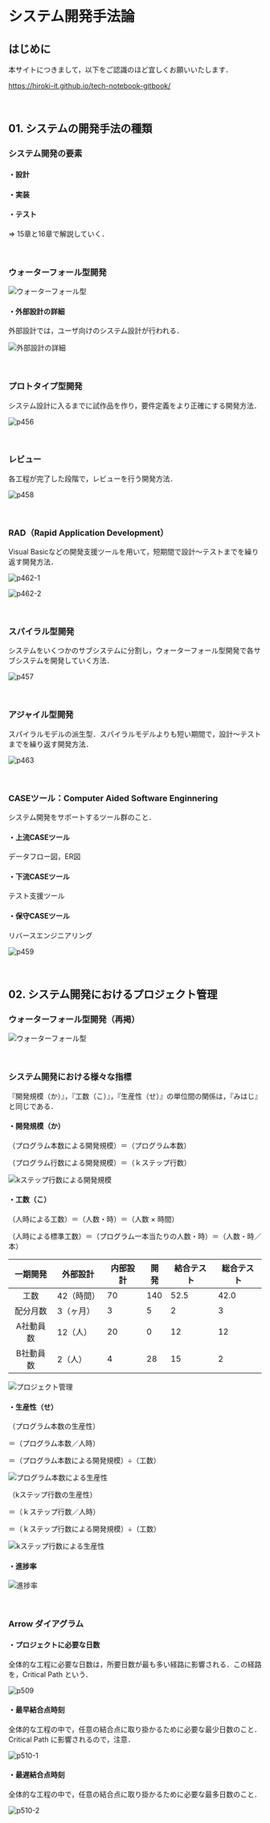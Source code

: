 # システム開発手法論

## はじめに

本サイトにつきまして，以下をご認識のほど宜しくお願いいたします．

https://hiroki-it.github.io/tech-notebook-gitbook/

<br>

## 01. システムの開発手法の種類

### システム開発の要素

#### ・設計

#### ・実装

#### ・テスト

⇒ 15章と16章で解説していく．

<br>

### ウォーターフォール型開発

![ウォーターフォール型](https://raw.githubusercontent.com/hiroki-it/tech-notebook/master/images/ウォーターフォール型.png)

#### ・外部設計の詳細

  外部設計では，ユーザ向けのシステム設計が行われる．

![外部設計の詳細](https://raw.githubusercontent.com/hiroki-it/tech-notebook/master/images/外部設計の詳細.png)

<br>

### プロトタイプ型開発

システム設計に入るまでに試作品を作り，要件定義をより正確にする開発方法．

![p456](https://raw.githubusercontent.com/hiroki-it/tech-notebook/master/images/p456.png)

<br>

### レビュー

各工程が完了した段階で，レビューを行う開発方法．

![p458](https://raw.githubusercontent.com/hiroki-it/tech-notebook/master/images/p458.png)

<br>

### RAD（Rapid Application Development）

Visual Basicなどの開発支援ツールを用いて，短期間で設計～テストまでを繰り返す開発方法．

![p462-1](https://raw.githubusercontent.com/hiroki-it/tech-notebook/master/images/p462-1.png)

![p462-2](https://raw.githubusercontent.com/hiroki-it/tech-notebook/master/images/p462-2.png)

<br>

### スパイラル型開発

システムをいくつかのサブシステムに分割し，ウォーターフォール型開発で各サブシステムを開発していく方法．

![p457](https://raw.githubusercontent.com/hiroki-it/tech-notebook/master/images/p457.png)

<br>

### アジャイル型開発

スパイラルモデルの派生型．スパイラルモデルよりも短い期間で，設計～テストまでを繰り返す開発方法．

![p463](https://raw.githubusercontent.com/hiroki-it/tech-notebook/master/images/p463.png)

<br>

### CASEツール：Computer Aided Software Enginnering

システム開発をサポートするツール群のこと．

#### ・上流CASEツール

  データフロー図，ER図

#### ・下流CASEツール

  テスト支援ツール

#### ・保守CASEツール

  リバースエンジニアリング

![p459](https://raw.githubusercontent.com/hiroki-it/tech-notebook/master/images/p459.png)

<br>

## 02. システム開発におけるプロジェクト管理

### ウォーターフォール型開発（再掲）

![ウォーターフォール型](https://raw.githubusercontent.com/hiroki-it/tech-notebook/master/images/ウォーターフォール型.png)

<br>

### システム開発における様々な指標

『開発規模（か）』，『工数（こ）』，『生産性（せ）』の単位間の関係は，『みはじ』と同じである．

#### ・開発規模（か）

  （プログラム本数による開発規模）＝（プログラム本数）

  （プログラム行数による開発規模）＝（ｋステップ行数）

![kステップ行数による開発規模](https://raw.githubusercontent.com/hiroki-it/tech-notebook/master/images/kステップ行数による開発規模.png)

#### ・工数（こ）

  （人時による工数）＝（人数・時）＝（人数 × 時間）

  （人時による標準工数）＝（プログラム一本当たりの人数・時）＝（人数・時／本）

| 一期開発  | 外部設計   | 内部設計 | 開発 | 結合テスト | 総合テスト |
| :-------: | ---------- | -------- | ---- | ---------- | ---------- |
|   工数    | 42（時間） | 70       | 140  | 52.5       | 42.0       |
| 配分月数  | 3（ヶ月）  | 3        | 5    | 2          | 3          |
| A社動員数 | 12（人）   | 20       | 0    | 12         | 12         |
| B社動員数 | 2（人）    | 4        | 28   | 15         | 2          |

![プロジェクト管理](https://raw.githubusercontent.com/hiroki-it/tech-notebook/master/images/プロジェクト管理.png)

#### ・生産性（せ）

  （プログラム本数の生産性）

  ＝（プログラム本数／人時）

  ＝（プログラム本数による開発規模）÷（工数）

![プログラム本数による生産性](https://raw.githubusercontent.com/hiroki-it/tech-notebook/master/images/プログラム本数による生産性.png)

  （kステップ行数の生産性）

＝（ｋステップ行数／人時）

＝（ｋステップ行数による開発規模）÷（工数）

![kステップ行数による生産性](https://raw.githubusercontent.com/hiroki-it/tech-notebook/master/images/kステップ行数による生産性.png)

#### ・進捗率

![進捗率](https://raw.githubusercontent.com/hiroki-it/tech-notebook/master/images/進捗率.png)

<br>

### Arrow ダイアグラム

#### ・プロジェクトに必要な日数

  全体的な工程に必要な日数は，所要日数が最も多い経路に影響される．この経路を，Critical Path という．

![p509](https://raw.githubusercontent.com/hiroki-it/tech-notebook/master/images/p509.jpg)

#### ・最早結合点時刻

  全体的な工程の中で，任意の結合点に取り掛かるために必要な最少日数のこと．Critical Path に影響されるので，注意．

![p510-1](https://raw.githubusercontent.com/hiroki-it/tech-notebook/master/images/p510-1.jpg)

#### ・最遅結合点時刻

  全体的な工程の中で，任意の結合点に取り掛かるために必要な最多日数のこと．

![p510-2](https://raw.githubusercontent.com/hiroki-it/tech-notebook/master/images/p510-2.jpg)